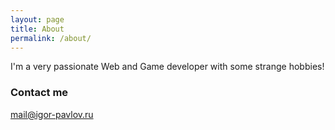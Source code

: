 ```yaml
---
layout: page
title: About
permalink: /about/
---
```


I'm a very passionate Web and Game developer with some strange hobbies!

### Contact me

[mail@igor-pavlov.ru](mailto:mail@igor-pavlov.ru)